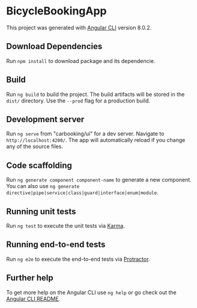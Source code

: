 # BicycleBookingApp

This project was generated with [Angular CLI](https://github.com/angular/angular-cli) version 8.0.2.

## Download Dependencies  

Run `npm install` to download package and its dependencie. 

## Build  

Run `ng build` to build the project. The build artifacts will be stored in the `dist/` directory. Use the `--prod` flag for a production build.

## Development server  

Run `ng serve` from "carbooking/ui" for a dev server. Navigate to `http://localhost:4200/`. The app will automatically reload if you change any of the source files.

## Code scaffolding

Run `ng generate component component-name` to generate a new component. You can also use `ng generate directive|pipe|service|class|guard|interface|enum|module`.


## Running unit tests

Run `ng test` to execute the unit tests via [Karma](https://karma-runner.github.io).

## Running end-to-end tests

Run `ng e2e` to execute the end-to-end tests via [Protractor](http://www.protractortest.org/).

## Further help

To get more help on the Angular CLI use `ng help` or go check out the [Angular CLI README](https://github.com/angular/angular-cli/blob/master/README.md).
